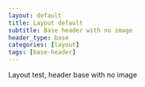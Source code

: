 ```yaml
---
layout: default
title: Layout default
subtitle: Base header with no image
header_type: base
categories: [layout]
tags: [base-header]
---
```


Layout test, header base with no image